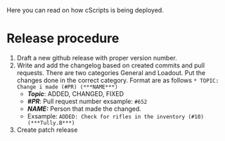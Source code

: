 Here you can read on how cScripts is being deployed. 

# Release procedure
1. Draft a new github release with proper version number.
1. Write and add the changelog based on created commits and pull requests. There are two categories General and Loadout. Put the changes done in the correct category. Format are as follows ```* TOPIC: Change i made (#PR) (***NAME***)```
   - ***Topic***: ADDED, CHANGED, FIXED
   - ***#PR***: Pull request number exsample: `#652`
   - ***NAME:*** Person that made the changed.
   - Exsample: ```ADDED: Check for rifles in the inventory (#10) (***Tully.B***)```
1. Create patch release